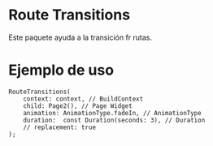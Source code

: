 
# Route Transitions

Este paquete ayuda a la transición fr rutas.


# Ejemplo de uso

```
RouteTransitions(
    context: context, // BuildContext
    child: Page2(), // Page Widget
    animation: AnimationType.fadeIn, // AnimationType
    duration:  const Duration(seconds: 3), // Duration
    // replacement: true
);
```

